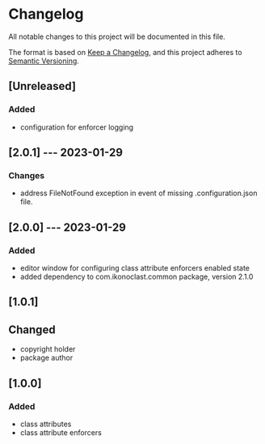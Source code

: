 # Changelog

All notable changes to this project will be documented in this file.

The format is based on [Keep a Changelog](https://keepachangelog.com/en/1.0.0/),
and this project adheres to [Semantic Versioning](https://semver.org/spec/v2.0.0.html).

## [Unreleased]

### Added

- configuration for enforcer logging

## [2.0.1] --- 2023-01-29

### Changes

- address FileNotFound exception in event of missing .configuration.json file.

## [2.0.0] --- 2023-01-29

### Added

- editor window for configuring class attribute enforcers enabled state
- added dependency to com.ikonoclast.common package, version 2.1.0

## [1.0.1]

## Changed

- copyright holder
- package author

## [1.0.0]

### Added

- class attributes
- class attribute enforcers